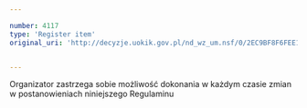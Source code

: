 ```yaml
---

number: 4117
type: 'Register item'
original_uri: 'http://decyzje.uokik.gov.pl/nd_wz_um.nsf/0/2EC9BF8F6FEE1D24C1257AD10039F96A?OpenDocument'


---
```


Organizator zastrzega sobie możliwość dokonania w każdym czasie zmian w postanowieniach niniejszego Regulaminu
